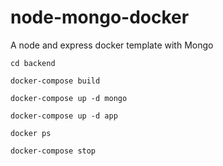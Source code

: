 # node-mongo-docker
A node and express docker template with Mongo


`cd backend`

`docker-compose build`

`docker-compose up -d mongo`

`docker-compose up -d app`

`docker ps`

`docker-compose stop`